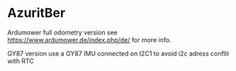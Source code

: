# AzuritBer
Ardumower full odometry version
see https://www.ardumower.de/index.php/de/ for more info.

GY87 version use a GY87 IMU connected on I2C1 to avoid i2c adress conflit with RTC
